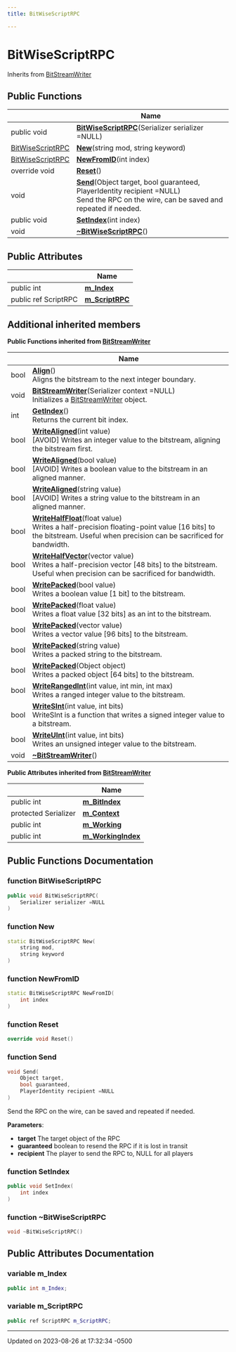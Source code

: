 ```yaml
---
title: BitWiseScriptRPC

---
```


# BitWiseScriptRPC





Inherits from [BitStreamWriter](class_bit_stream_writer.md)

## Public Functions

|                | Name           |
| -------------- | -------------- |
| public void | **[BitWiseScriptRPC](class_bit_wise_script_r_p_c.md#function-bitwisescriptrpc)**(Serializer serializer =NULL) |
| [BitWiseScriptRPC](class_bit_wise_script_r_p_c.md) | **[New](class_bit_wise_script_r_p_c.md#function-new)**(string mod, string keyword) |
| [BitWiseScriptRPC](class_bit_wise_script_r_p_c.md) | **[NewFromID](class_bit_wise_script_r_p_c.md#function-newfromid)**(int index) |
| override void | **[Reset](class_bit_wise_script_r_p_c.md#function-reset)**() |
| void | **[Send](class_bit_wise_script_r_p_c.md#function-send)**(Object target, bool guaranteed, PlayerIdentity recipient =NULL)<br>Send the RPC on the wire, can be saved and repeated if needed.  |
| public void | **[SetIndex](class_bit_wise_script_r_p_c.md#function-setindex)**(int index) |
| void | **[~BitWiseScriptRPC](class_bit_wise_script_r_p_c.md#function-~bitwisescriptrpc)**() |

## Public Attributes

|                | Name           |
| -------------- | -------------- |
| public int | **[m_Index](class_bit_wise_script_r_p_c.md#variable-m-index)**  |
| public ref ScriptRPC | **[m_ScriptRPC](class_bit_wise_script_r_p_c.md#variable-m-scriptrpc)**  |

## Additional inherited members

**Public Functions inherited from [BitStreamWriter](class_bit_stream_writer.md)**

|                | Name           |
| -------------- | -------------- |
| bool | **[Align](class_bit_stream_writer.md#function-align)**()<br>Aligns the bitstream to the next integer boundary.  |
| void | **[BitStreamWriter](class_bit_stream_writer.md#function-bitstreamwriter)**(Serializer context =NULL)<br>Initializes a [BitStreamWriter](class_bit_stream_writer.md) object.  |
| int | **[GetIndex](class_bit_stream_writer.md#function-getindex)**()<br>Returns the current bit index.  |
| bool | **[WriteAligned](class_bit_stream_writer.md#function-writealigned)**(int value)<br>[AVOID] Writes an integer value to the bitstream, aligning the bitstream first.  |
| bool | **[WriteAligned](class_bit_stream_writer.md#function-writealigned)**(bool value)<br>[AVOID] Writes a boolean value to the bitstream in an aligned manner.  |
| bool | **[WriteAligned](class_bit_stream_writer.md#function-writealigned)**(string value)<br>[AVOID] Writes a string value to the bitstream in an aligned manner.  |
| bool | **[WriteHalfFloat](class_bit_stream_writer.md#function-writehalffloat)**(float value)<br>Writes a half-precision floating-point value [16 bits] to the bitstream. Useful when precision can be sacrificed for bandwidth.  |
| bool | **[WriteHalfVector](class_bit_stream_writer.md#function-writehalfvector)**(vector value)<br>Writes a half-precision vector [48 bits] to the bitstream. Useful when precision can be sacrificed for bandwidth.  |
| bool | **[WritePacked](class_bit_stream_writer.md#function-writepacked)**(bool value)<br>Writes a boolean value [1 bit] to the bitstream.  |
| bool | **[WritePacked](class_bit_stream_writer.md#function-writepacked)**(float value)<br>Writes a float value [32 bits] as an int to the bitstream.  |
| bool | **[WritePacked](class_bit_stream_writer.md#function-writepacked)**(vector value)<br>Writes a vector value [96 bits] to the bitstream.  |
| bool | **[WritePacked](class_bit_stream_writer.md#function-writepacked)**(string value)<br>Writes a packed string to the bitstream.  |
| bool | **[WritePacked](class_bit_stream_writer.md#function-writepacked)**(Object object)<br>Writes a packed object [64 bits] to the bitstream.  |
| bool | **[WriteRangedInt](class_bit_stream_writer.md#function-writerangedint)**(int value, int min, int max)<br>Writes a ranged integer value to the bitstream.  |
| bool | **[WriteSInt](class_bit_stream_writer.md#function-writesint)**(int value, int bits)<br>WriteSInt is a function that writes a signed integer value to a bitstream.  |
| bool | **[WriteUInt](class_bit_stream_writer.md#function-writeuint)**(int value, int bits)<br>Writes an unsigned integer value to the bitstream.  |
| void | **[~BitStreamWriter](class_bit_stream_writer.md#function-~bitstreamwriter)**() |

**Public Attributes inherited from [BitStreamWriter](class_bit_stream_writer.md)**

|                | Name           |
| -------------- | -------------- |
| public int | **[m_BitIndex](class_bit_stream_writer.md#variable-m-bitindex)**  |
| protected Serializer | **[m_Context](class_bit_stream_writer.md#variable-m-context)**  |
| public int | **[m_Working](class_bit_stream_writer.md#variable-m-working)**  |
| public int | **[m_WorkingIndex](class_bit_stream_writer.md#variable-m-workingindex)**  |


## Public Functions Documentation

### function BitWiseScriptRPC

```cpp
public void BitWiseScriptRPC(
    Serializer serializer =NULL
)
```


### function New

```cpp
static BitWiseScriptRPC New(
    string mod,
    string keyword
)
```


### function NewFromID

```cpp
static BitWiseScriptRPC NewFromID(
    int index
)
```


### function Reset

```cpp
override void Reset()
```


### function Send

```cpp
void Send(
    Object target,
    bool guaranteed,
    PlayerIdentity recipient =NULL
)
```

Send the RPC on the wire, can be saved and repeated if needed. 

**Parameters**: 

  * **target** The target object of the RPC 
  * **guaranteed** boolean to resend the RPC if it is lost in transit 
  * **recipient** The player to send the RPC to, NULL for all players 


### function SetIndex

```cpp
public void SetIndex(
    int index
)
```


### function ~BitWiseScriptRPC

```cpp
void ~BitWiseScriptRPC()
```


## Public Attributes Documentation

### variable m_Index

```cpp
public int m_Index;
```


### variable m_ScriptRPC

```cpp
public ref ScriptRPC m_ScriptRPC;
```


-------------------------------

Updated on 2023-08-26 at 17:32:34 -0500